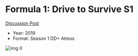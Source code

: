 # Formula 1: Drive to Survive S1

[Discussion Post](https://www.avsforum.com/threads/bass-eq-for-filtered-movies.2995212/post-57773258)

* Year: 2019
* Format: Season 1 DD+ Atmos

![img 0](https://i.imgur.com/4SXYSss.jpg)

